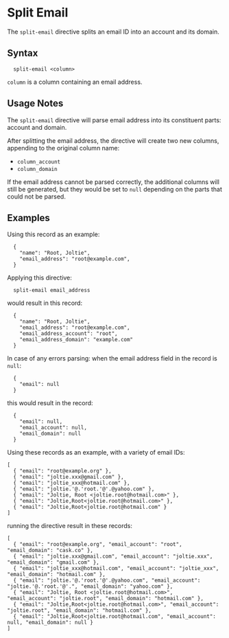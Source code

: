 # Split Email

The `split-email` directive splits an email ID into an account and its domain.

## Syntax

```
  split-email <column>
```

`column` is a column containing an email address.

## Usage Notes

The `split-email` directive will parse email address into its constituent parts: account
and domain.

After splitting the email address, the directive will create two new columns, appending to
the original column name:

* `column_account`
* `column_domain`

If the email address cannot be parsed correctly, the additional columns will still be
generated, but they would be set to `null` depending on the parts that could not be parsed.

## Examples

Using this record as an example:

```
  {
    "name": "Root, Joltie",
    "email_address": "root@example.com",
  }
```

Applying this directive:

```
  split-email email_address
```

would result in this record:

```
  {
    "name": "Root, Joltie",
    "email_address": "root@example.com",
    "email_address_account": "root",
    "email_address_domain": "example.com"
  }
```

In case of any errors parsing: when the email address field in the record is `null`:

```
  {
    "email": null
  }
```

this would result in the record:

```
  {
    "email": null,
    "email_account": null,
    "email_domain": null
  }
```

Using these records as an example, with a variety of email IDs:

```
[
  { "email": "root@example.org" },
  { "email": "joltie.xxx@gmail.com" },
  { "email": "joltie_xxx@hotmail.com" },
  { "email": "joltie.'@.'root.'@'.@yahoo.com" },
  { "email": "Joltie, Root <joltie.root@hotmail.com>" },
  { "email": "Joltie,Root<joltie.root@hotmail.com>" },
  { "email": "Joltie,Root<joltie.root@hotmail.com" }
]
```

running the directive result in these records:

```
[
  { "email": "root@example.org", "email_account": "root", "email_domain": "cask.co" },
  { "email": "joltie.xxx@gmail.com", "email_account": "joltie.xxx", "email_domain": "gmail.com" },
  { "email": "joltie_xxx@hotmail.com", "email_account": "joltie_xxx", "email_domain": "hotmail.com" },
  { "email": "joltie.'@.'root.'@'.@yahoo.com", "email_account": "joltie.'@.'root.'@'.", "email_domain": "yahoo.com" },
  { "email": "Joltie, Root <joltie.root@hotmail.com>", "email_account": "joltie.root", "email_domain": "hotmail.com" },
  { "email": "Joltie,Root<joltie.root@hotmail.com>", "email_account": "joltie.root", "email_domain": "hotmail.com" },
  { "email": "Joltie,Root<joltie.root@hotmail.com", "email_account": null, "email_domain": null }
]
```
